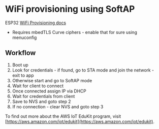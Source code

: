# WiFi provisioning using SoftAP  

ESP32 [WiFi Provisioning docs](https://docs.espressif.com/projects/esp-idf/en/latest/esp32/api-reference/provisioning/wifi_provisioning.html#)

* Requires mbedTLS Curve ciphers - enable that for sure using menuconfig

## Workflow

 1. Boot up
 2. Look for credentials - if found, go to STA mode and join the network - exit to app
 3. Otherwise start and go to SoftAP mode
 4. Wait for client to connect
 5. Once connected assign IP via DHCP
 6. Wait for credentials from client
 7. Save to NVS and goto step 2
 8. If no connection - clear NVS and goto step 3

To find out more about the AWS IoT EduKit program, visit [https://aws.amazon.com/iot/edukit](https://aws.amazon.com/iot/edukit).
